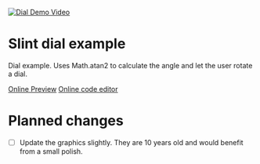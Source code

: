 <!-- Copyright © SixtyFPS GmbH <info@slint.dev> ; SPDX-License-Identifier: MIT -->
[![Dial Demo Video](https://github.com/user-attachments/assets/f9a4835d-5567-4fc2-bd4d-30b2e979f491)](https://github.com/user-attachments/assets/83fb39b3-a26e-4878-ba92-b27b4c3beb36)


# Slint dial example

Dial example. Uses Math.atan2 to calculate the angle and let the user rotate a dial.

[Online Preview](https://slint.dev/snapshots/master/editor/preview.html?load_url=https://raw.githubusercontent.com/slint-ui/slint/master/examples/dial/dial.slint)
[Online code editor](https://slint.dev/snapshots/master/editor/index.html?load_url=https://raw.githubusercontent.com/slint-ui/slint/master/examples/dial/dial.slint)

# Planned changes

- [ ] Update the graphics slightly. They are 10 years old and would benefit from a small polish.




